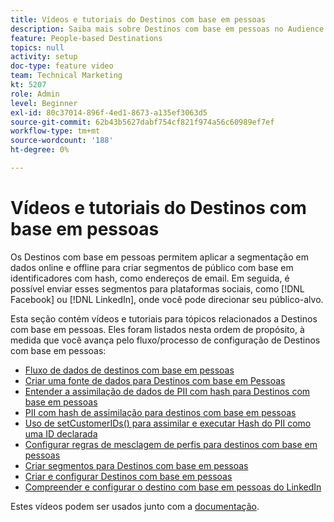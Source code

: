 ```yaml
---
title: Vídeos e tutoriais do Destinos com base em pessoas
description: Saiba mais sobre Destinos com base em pessoas no Audience Manager. Descubra como aplicar a segmentação em dados online e offline para criar segmentos de público com base em identificadores com hash, como endereços de email e muito mais!
feature: People-based Destinations
topics: null
activity: setup
doc-type: feature video
team: Technical Marketing
kt: 5207
role: Admin
level: Beginner
exl-id: 80c37014-896f-4ed1-8673-a135ef3063d5
source-git-commit: 62b43b5627dabf754cf821f974a56c60989ef7ef
workflow-type: tm+mt
source-wordcount: '188'
ht-degree: 0%

---
```


# Vídeos e tutoriais do Destinos com base em pessoas

Os Destinos com base em pessoas permitem aplicar a segmentação em dados online e offline para criar segmentos de público com base em identificadores com hash, como endereços de email. Em seguida, é possível enviar esses segmentos para plataformas sociais, como [!DNL Facebook] ou [!DNL LinkedIn], onde você pode direcionar seu público-alvo.

Esta seção contém vídeos e tutoriais para tópicos relacionados a Destinos com base em pessoas. Eles foram listados nesta ordem de propósito, à medida que você avança pelo fluxo/processo de configuração de Destinos com base em pessoas:

* [Fluxo de dados de destinos com base em pessoas](people-based-destinations-data-flow.md)
* [Criar uma fonte de dados para Destinos com base em Pessoas](creating-a-data-source-for-people-based-destinations.md)
* [Entender a assimilação de dados de PII com hash para Destinos com base em pessoas](understanding-hashed-pii-data-ingestion-for-people-based-destinations.md)
* [PII com hash de assimilação para destinos com base em pessoas](ingesting-hashed-pii-for-people-based-destinations.md)
* [Uso de setCustomerIDs() para assimilar e executar Hash do PII como uma ID declarada](using-setcustomerids-to-ingest-and-hash-pii-as-a-declared-id.md)
* [Configurar regras de mesclagem de perfis para destinos com base em pessoas](configuring-profile-merge-rules-for-people-based-destinations.md)
* [Criar segmentos para Destinos com base em pessoas](creating-segments-for-people-based-destinations.md)
* [Criar e configurar Destinos com base em pessoas](create-and-configure-people-based-destinations.md)
* [Compreender e configurar o destino com base em pessoas do LinkedIn](understanding-and-configuring-the-linkedin-pbd.md)

Estes vídeos podem ser usados junto com a [documentação](https://experienceleague.adobe.com/docs/audience-manager/user-guide/features/destinations/people-based/people-based-destinations-overview.html?lang=pt-BR).
